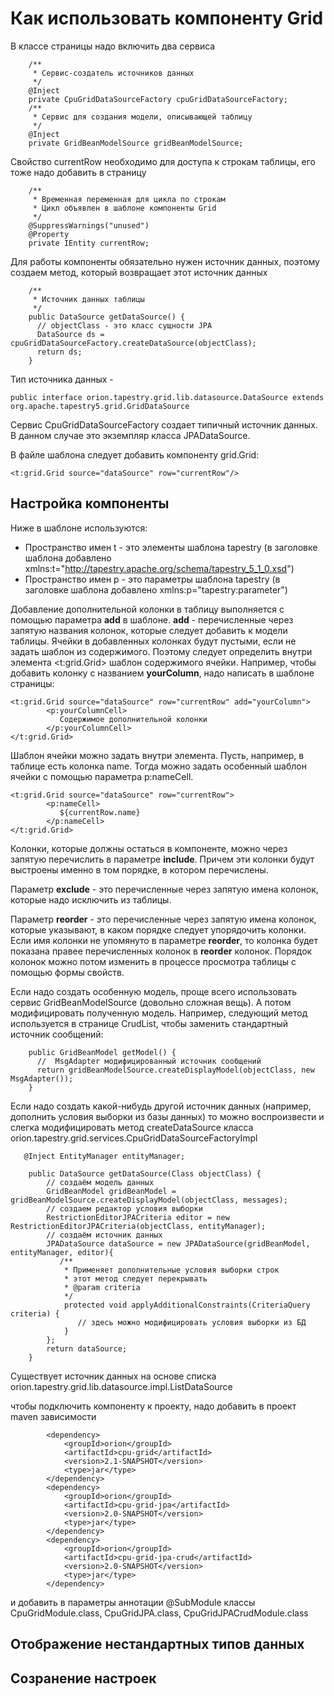 # Как использовать компоненту Grid #


В классе страницы надо включить два сервиса
```
    /**
     * Сервис-создатель источников данных
     */
    @Inject
    private CpuGridDataSourceFactory cpuGridDataSourceFactory;
    /**
     * Сервис для создания модели, описывающей таблицу
     */
    @Inject
    private GridBeanModelSource gridBeanModelSource;
```
Свойство currentRow необходимо для доступа к строкам таблицы,
его тоже надо добавить в страницу
```
    /**
     * Временная переменная для цикла по строкам
     * Цикл объявлен в шаблоне компоненты Grid
     */
    @SuppressWarnings("unused")
    @Property
    private IEntity currentRow;
```
Для работы компоненты обязательно нужен источник данных,
поэтому создаем метод, который возвращает этот источник данных
```
    /**
     * Источник данных таблицы
     */
    public DataSource getDataSource() {
      // objectClass - это класс сущности JPA
      DataSource ds = cpuGridDataSourceFactory.createDataSource(objectClass);
      return ds;
    }
```
Тип источника данных -
```
public interface orion.tapestry.grid.lib.datasource.DataSource extends org.apache.tapestry5.grid.GridDataSource
```
Сервис CpuGridDataSourceFactory создает типичный источник данных.
В данном случае это экземпляр класса JPADataSource.


В файле шаблона следует добавить компоненту grid.Grid:
```
<t:grid.Grid source="dataSource" row="currentRow"/>
```


## Настройка компоненты ##

Ниже в шаблоне используются:
  * Пространство имен t - это элементы шаблона tapestry (в заголовке шаблона добавлено xmlns:t="http://tapestry.apache.org/schema/tapestry_5_1_0.xsd")
  * Пространство имен p - это параметры шаблона tapestry (в заголовке шаблона добавлено xmlns:p="tapestry:parameter")

Добавление дополнительной колонки в таблицу выполняется с помощью параметра **add** в шаблоне. **add** - перечисленные через запятую названия колонок, которые следует добавить к модели таблицы. Ячейки в добавленных колонках будут пустыми, если не задать шаблон из содержимого. Поэтому следует определить внутри элемента <t:grid.Grid> шаблон содержимого ячейки. Например, чтобы добавить колонку с названием **yourColumn**, надо написать в шаблоне страницы:
```
<t:grid.Grid source="dataSource" row="currentRow" add="yourColumn">
        <p:yourColumnCell>
           Содержимое дополнительной колонки
        </p:yourColumnCell>
</t:grid.Grid>
```


Шаблон ячейки можно задать внутри элемента.
Пусть, например, в таблице есть колонка name. Тогда можно задать особенный шаблон ячейки с помощью параметра p:nameCell.
```
<t:grid.Grid source="dataSource" row="currentRow">
        <p:nameCell>
           ${currentRow.name}
        </p:nameCell>
</t:grid.Grid>
```

Колонки, которые должны остаться в компоненте, можно через запятую перечислить в параметре **include**. Причем эти колонки будут выстроены именно в том порядке, в котором перечислены.

Параметр **exclude** - это перечисленные через запятую имена колонок, которые надо исключить из таблицы.

Параметр **reorder** - это перечисленные через запятую имена колонок, которые указывают, в каком порядке следует упорядочить колонки. Если имя колонки не упомянуто в параметре **reorder**, то колонка будет показана правее перечисленных колонок в **reorder** колонок. Порядок колонок можно потом изменить в процессе просмотра таблицы с помощью формы свойств.





Если надо создать особенную модель,
проще всего использовать сервис GridBeanModelSource (довольно сложная вещь).
А потом модифицировать полученную модель.
Например, следующий метод используется в странице CrudList,
чтобы заменить стандартный источник сообщений:
```
    public GridBeanModel getModel() {
      //  MsgAdapter модифицированный источник сообщений
      return gridBeanModelSource.createDisplayModel(objectClass, new MsgAdapter());
    }
```



Если надо создать какой-нибудь другой источник данных (например, дополнить условия выборки из базы данных)
то можно воспроизвести и слегка модифицировать метод createDataSource класса orion.tapestry.grid.services.CpuGridDataSourceFactoryImpl
```
   @Inject EntityManager entityManager;

    public DataSource getDataSource(Class objectClass) {
        // создаём модель данных
        GridBeanModel gridBeanModel = gridBeanModelSource.createDisplayModel(objectClass, messages);
        // создаем редактор условия выборки
        RestrictionEditorJPACriteria editor = new RestrictionEditorJPACriteria(objectClass, entityManager);
        // создаём источник данных
        JPADataSource dataSource = new JPADataSource(gridBeanModel, entityManager, editor){
           /**
            * Применяет дополнительные условия выборки строк
            * этот метод следует перекрывать
            * @param criteria
            */
            protected void applyAdditionalConstraints(CriteriaQuery criteria) {
               // здесь можно модифицировать условия выборки из БД
            }
        };
        return dataSource;
    }
```

Существует источник данных на основе списка
orion.tapestry.grid.lib.datasource.impl.ListDataSource


чтобы подключить компоненту к проекту, надо добавить в проект maven зависимости
```
        <dependency>
            <groupId>orion</groupId>
            <artifactId>cpu-grid</artifactId>
            <version>2.1-SNAPSHOT</version>
            <type>jar</type>
        </dependency>
        <dependency>
            <groupId>orion</groupId>
            <artifactId>cpu-grid-jpa</artifactId>
            <version>2.0-SNAPSHOT</version>
            <type>jar</type>
        </dependency>
        <dependency>
            <groupId>orion</groupId>
            <artifactId>cpu-grid-jpa-crud</artifactId>
            <version>2.0-SNAPSHOT</version>
            <type>jar</type>
        </dependency>
```

и добавить в параметры аннотации @SubModule
классы CpuGridModule.class, CpuGridJPA.class, CpuGridJPACrudModule.class

## Отображение нестандартных типов данных ##

## Созранение настроек ##